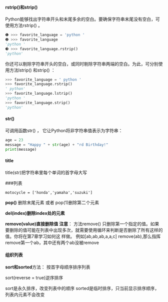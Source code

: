 #### rstrip()和strip() 
Python能够找出字符串开头和末尾多余的空白。要确保字符串末尾没有空白，可使用方法rstrip() 。 
```python
❶ >>> favorite_language = 'python '
❷ >>> favorite_language  
'python '
❸ >>> favorite_language.rstrip()  
'python'
```
你还可以剔除字符串开头的空白，或同时剔除字符串两端的空白。为此，可分别使用方法lstrip() 和strip() ： 
```python
>>> favorite_language = ' python '  
>>> favorite_language.rstrip()  
' python'
>>> favorite_language.lstrip()  
'python '  
>>> favorite_language.strip()  
'python'
```
#### str()

可调用函数str() ， 它让Python将非字符串值表示为字符串：
```python
age = 23
message = "Happy " + str(age) + "rd Birthday!" 
print(message)
```

#### title
title(str)把字符串里每个单词的首字母大写

###列表

```
motocycle = ['honda','yamaha','suzuki']

```

**pop()**
删除末尾元素
或者
pop(1)删除第二个元素


**del(index)删除index处的元素**

**remove(value)直接删除值**
**注意**： 方法remove() 只删除第一个指定的值。如果要删除的值可能在列表中出现多次，就需要使用循环来判断是否删除了所有这样的值。你将在第7章学习如何这 样做。
例如[ab,ab,ab,a,a,c]
remove(ab),那么指挥remove第一个ab，其中还有两个ab没被remove

#### 组织列表

**sort和sorted**方法：
按首字母顺序排序列表

sort(reverse = true)逆序排序

sort是永久排序，改变列表中的顺序
sorted是临时排序，只当前显示排序顺序，列表内元素不会改变




